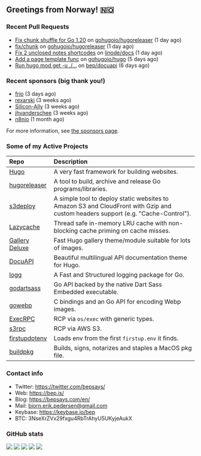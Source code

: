 ## Greetings from Norway! 🇳🇴

### Recent Pull Requests

- [Fix chunk shuffle for Go 1.20](https://github.com/gohugoio/hugoreleaser/pull/37) on [gohugoio/hugoreleaser](https://github.com/gohugoio/hugoreleaser) (1 day ago)
- [fix/chunk](https://github.com/gohugoio/hugoreleaser/pull/36) on [gohugoio/hugoreleaser](https://github.com/gohugoio/hugoreleaser) (1 day ago)
- [Fix 2 unclosed notes shortcodes](https://github.com/linode/docs/pull/6122) on [linode/docs](https://github.com/linode/docs) (1 day ago)
- [Add a page template func](https://github.com/gohugoio/hugo/pull/10755) on [gohugoio/hugo](https://github.com/gohugoio/hugo) (5 days ago)
- [Run  hugo mod get -u ./...](https://github.com/bep/docuapi/pull/90) on [bep/docuapi](https://github.com/bep/docuapi) (6 days ago)

### Recent sponsors (big thank you!)

- [frjo](https://github.com/frjo) (3 days ago)
- [rexarski](https://github.com/rexarski) (3 weeks ago)
- [Silicon-Ally](https://github.com/Silicon-Ally) (3 weeks ago)
- [jhvanderschee](https://github.com/jhvanderschee) (3 weeks ago)
- [n8nio](https://github.com/n8nio) (1 month ago)

For more information, see [the sponsors page](https://github.com/sponsors/bep/).

### Some of my Active Projects

| Repo  | Description |
| :---------------------------------------- | :------------------------------------------- |
| [Hugo](https://github.com/gohugoio/hugo)|A very fast framework for building websites. |
| [hugoreleaser](https://github.com/gohugoio/hugoreleaser)| A tool to build, archive and release Go programs/libraries.  |
| [s3deploy](https://github.com/bep/s3deploy)| A simple tool to deploy static websites to Amazon S3 and CloudFront with Gzip and custom headers support (e.g. "Cache-Control").|
| [Lazycache](https://github.com/bep/lazycache)| Thread safe in-memory LRU cache with non-blocking cache priming on cache misses.  |
| [Gallery Deluxe](https://github.com/bep/gallerydeluxe)|Fast Hugo gallery theme/module suitable for lots of images.  |
| [DocuAPI](https://github.com/bep/docuapi)| Beautiful multilingual API documentation theme for Hugo.  |
| [logg](https://github.com/bep/logg)| A Fast and Structured logging package for Go.  |
| [godartsass](https://github.com/bep/godartsass)| Go API backed by the native Dart Sass Embedded executable. |
| [gowebp](https://github.com/bep/gowebp)|C bindings and an Go API for encoding Webp images. |
| [ExecRPC](https://github.com/bep/execrpc)|RCP via `os/exec` with generic types.  |
| [s3rpc](https://github.com/bep/s3rpc)|RCP via AWS S3.|
| [firstupdotenv](https://github.com/bep/firstupdotenv)|Loads env from the first `firstup.env` it finds. |
| [buildpkg](https://github.com/bep/buildpkg)| Builds, signs, notarizes and staples a MacOS pkg file. |

### Contact info
- Twitter: https://twitter.com/bepsays/
- Web: https://bep.is/
- Blog: https://bepsays.com/en/
- Mail: bjorn.erik.pedersen@gmail.com
- Keybase: https://keybase.io/bep
- BTC: 3NseXrZVx29fxgu4RbTrAhyU5UKyjeAukX


### GitHub stats

![](https://github-profile-summary-cards.vercel.app/api/cards/profile-details?username=bep&theme=github)
![](https://github-profile-summary-cards.vercel.app/api/cards/repos-per-language?username=bep&theme=github)
![](https://github-profile-summary-cards.vercel.app/api/cards/most-commit-language?username=bep&theme=github)
![](https://github-profile-summary-cards.vercel.app/api/cards/stats?username=bep&theme=github)
![](https://github-profile-summary-cards.vercel.app/api/cards/productive-time?username=bep&theme=github)
